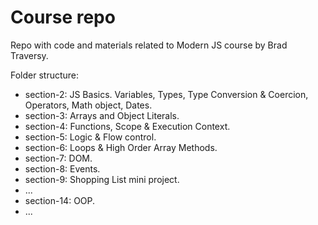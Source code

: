 # Course repo

Repo with code and materials related to Modern JS course by Brad Traversy.

Folder structure:

  - section-2: JS Basics. Variables, Types, Type Conversion & Coercion, Operators, Math object, Dates.
  - section-3: Arrays and Object Literals.
  - section-4: Functions, Scope & Execution Context.
  - section-5: Logic & Flow control. 
  - section-6: Loops & High Order Array Methods.
  - section-7: DOM.
  - section-8: Events.
  - section-9: Shopping List mini project.
  - ... 
  - section-14: OOP.
  - ...